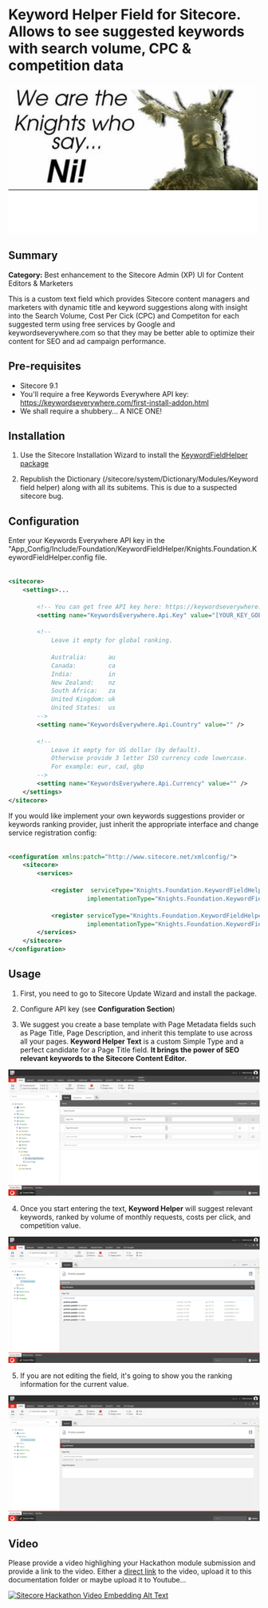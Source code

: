 # Keyword Helper Field for Sitecore. Allows to see suggested keywords with search volume, CPC & competition data #

![Hackathon Logo](images/we-are-the-knights-who-say-ni.png?raw=true "We are the Knight Who Say NI!")

## Summary ##

**Category:**  Best enhancement to the Sitecore Admin (XP) UI for Content Editors & Marketers

This is a custom text field which provides Sitecore content managers and marketers with dynamic title and keyword suggestions along with insight into the Search Volume, Cost Per Cick (CPC) and Competiton for each suggested term  using free services by Google and keywordseverywhere.com so that they may be better able to optimize their content for SEO and ad campaign performance.

## Pre-requisites

- Sitecore 9.1
- You'll require a free Keywords Everywhere API key: https://keywordseverywhere.com/first-install-addon.html
- We shall require a shubbery... A NICE ONE!


## Installation

1. Use the Sitecore Installation Wizard to install the [KeywordFieldHelper package](https://github.com/Sitecore-Hackathon/2019-The-Knights-Who-Say-Ni/blob/master/sc.package/Knights.Foundation.KeywordFieldHelper.Master.update)

2. Republish the Dictionary (/sitecore/system/Dictionary/Modules/Keyword field helper) along with all its subitems. This is due to a suspected sitecore bug.


## Configuration

Enter your Keywords Everywhere API key in the "App_Config/Include/Foundation/KeywordFieldHelper/Knights.Foundation.KeywordFieldHelper.config file.

```xml

<sitecore>
    <settings>...
   
        <!-- You can get free API key here: https://keywordseverywhere.com/first-install-addon.html -->
        <setting name="KeywordsEverywhere.Api.Key" value="[YOUR_KEY_GOES_HERE]" />
        
        <!--
            Leave it empty for global ranking.
             
            Australia:      au
            Canada:         ca
            India:          in
            New Zealand:    nz
            South Africa:   za
            United Kingdom: uk
            United States:  us
        -->
        <setting name="KeywordsEverywhere.Api.Country" value="" />

        <!--
            Leave it empty for US dollar (by default). 
            Otherwise provide 3 letter ISO currency code lowercase.
            For example: eur, cad, gbp
        -->
        <setting name="KeywordsEverywhere.Api.Currency" value="" />
    </settings>
</sitecore>
```
If you would like implement your own keywords suggestions provider or keywords ranking provider, just inherit the appropriate interface and change service registration config:

```xml

<configuration xmlns:patch="http://www.sitecore.net/xmlconfig/">
    <sitecore>
        <services>

            <register  serviceType="Knights.Foundation.KeywordFieldHelper.Services.IKeywordSuggestionsProvider, Knights.Foundation.KeywordFieldHelper"
                      implementationType="Knights.Foundation.KeywordFieldHelper.Services.GoogleKeywordSuggestionsProvider, Knights.Foundation.KeywordFieldHelper" />

            <register serviceType="Knights.Foundation.KeywordFieldHelper.Services.IKeywordRankingProvider, Knights.Foundation.KeywordFieldHelper"
                      implementationType="Knights.Foundation.KeywordFieldHelper.Services.KeywordsEverywhereKeywordRankingProvider, Knights.Foundation.KeywordFieldHelper" />
        </services>
    </sitecore>
</configuration>

```

## Usage

1. First, you need to go to Sitecore Update Wizard and install the package.

2. Configure API key (see **Configuration Section**)

3. We suggest you create a base template with Page Metadata fields such as Page Title, Page Description, and inherit this template to use across all your pages. **Keyword Helper Text** is a custom Simple Type and a perfect candidate for a Page Title field. **It brings the power of SEO relevant keywords to the Sitecore Content Editor.**

![Hackathon Logo](images/template.png?raw=true "Template with Keyword Helper Text field type")

4. Once you start entering the text, **Keyword Helper** will suggest relevant keywords, ranked by volume of monthly requests, costs per click, and competition value.

![Hackathon Logo](images/suggestions.png?raw=true "Keyword Helper Text showing suggestions")

5. If you are not editing the field, it's going to show you the ranking information for the current value.

![Hackathon Logo](images/ranking.png?raw=true "Keyword Helper Text showing suggestions")


## Video

Please provide a video highlighing your Hackathon module submission and provide a link to the video. Either a [direct link](https://www.youtube.com/watch?v=EpNhxW4pNKk) to the video, upload it to this documentation folder or maybe upload it to Youtube...

[![Sitecore Hackathon Video Embedding Alt Text](https://img.youtube.com/vi/EpNhxW4pNKk/0.jpg)](https://www.youtube.com/watch?v=EpNhxW4pNKk)
